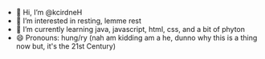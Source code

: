 - 👋 Hi, I’m @kcirdneH
- 👀 I’m interested in resting, lemme rest 
- 🌱 I’m currently learning java, javascript, html, css, and a bit of phyton
- 😄 Pronouns: hung/ry (nah am kidding am a he, dunno why this is a thing now but, it's the 21st Century)


<!---
kcirdneH/kcirdneH is a ✨ special ✨ repository because its `README.md` (this file) appears on your GitHub profile.
You can click the Preview link to take a look at your changes.
--->
